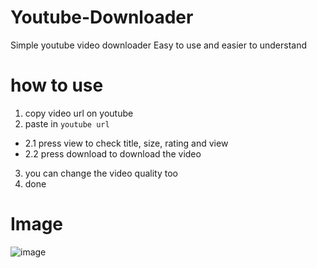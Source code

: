 # Youtube-Downloader
Simple youtube video downloader
Easy to use and easier to understand

# how to use
1. copy video url on youtube
2. paste in `youtube url`
  - 2.1 press view to check title, size, rating and view
  - 2.2 press download to download the video
3. you can change the video quality too
4. done

# Image
![image](https://user-images.githubusercontent.com/103701190/168290197-5c3ad7c6-2f7c-4a3b-9beb-1219b3a3e4dd.png)
